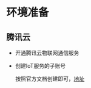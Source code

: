 # 环境准备

## 腾讯云

* 开通腾讯云物联网通信服务
* 创建IoT服务的子账号

  按照官方文档创建即可，[地址](https://cloud.tencent.com/document/product/634/14453)
